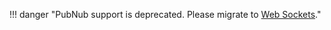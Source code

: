 !!! danger "PubNub support is deprecated. Please migrate to [Web Sockets](../../web-sockets/subscribing/)."
